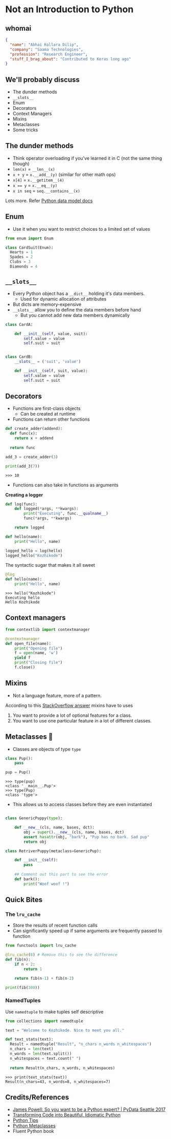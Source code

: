 # Not an Introduction to Python

## whomai

```json
{
  "name": "Abhai Kollara Dilip",
  "company": "Saama Technologies",
  "profession": "Research Engineer",
  "stuff_I_brag_about": "Contributed to Keras long ago"
}
```

## We'll probably discuss

- The dunder methods
- `__slots__`
- Enum
- Decorators
- Context Managers
- Mixins
- Metaclasses
- Some tricks

## The dunder methods
- Think operator overloading if you've learned it in C (not the same thing though)
- `len(x)` = `__len__(x)`
- `x + y` = `x.__add__(y)` (similar for other math ops)
- `x[4]` = `x.__getitem__(4)`
- `x == y` = `x.__eq__(y)`
- `x in seq` = `seq.__contains__(x)`

Lots more. Refer [Python data model docs](https://docs.python.org/3/reference/datamodel.html)

## Enum
- Use it when you want to restrict choices to a limited set of values

```python
from enum import Enum

class CardSuit(Enum):
  Hearts = 1
  Spades = 2
  Clubs = 3
  Diamonds = 4
```

## `__slots__`
- Every Python object has a `__dict__` holding it's data members.
  - Used for dynamic allocation of attributes
- But dicts are memory-expensive
- `__slots__` allow you to define the data members before hand
  - But you cannot add new data members dynamically

```python
class CardA:

    def __init__(self, value, suit):
        self.value = value
        self.suit = suit


class CardB:
    __slots__ = ('suit', 'value')

    def __init__(self, suit, value):
        self.value = value
        self.suit = suit
```

## Decorators
- Functions are first-class objects
  - Can be created at runtime
- Functions can return other functions

```python
def create_adder(addend):
  def func(x):
    return x + addend
  
  return func

add_3 = create_adder(3)

print(add_3(7))
```
```
>>> 10
```

- Functions can also take in functions as arguments

**Creating a logger**
```python
def log(func):
    def logged(*args, **kwargs):
        print("Executing", func.__qualname__)
        func(*args, **kwargs)

    return logged
```
```python
def hello(name):
    print("Hello", name)

logged_hello = log(hello)
logged_hello("Kozhikode")
```

The syntactic sugar that makes it all sweet
```python
@log
def hello(name):
    print("Hello", name)
```
```
>>> hello("Kozhikode")
Executing hello
Hello Kozhikode
```

## Context managers

```python
from contextlib import contextmanager

@contextmanager
def open_file(name):
    print("Opening file")
    f = open(name, 'w')
    yield f
    print("Closing file")
    f.close()
```

## Mixins
- Not a language feature, more of a pattern.

According to this [StackOverflow answer](https://stackoverflow.com/a/547714) mixins have to uses

1. You want to provide a lot of optional features for a class.
2. You want to use one particular feature in a lot of different classes.

## Metaclasses 🚨
- Classes are objects of type `type`

```python
class Pup():
    pass

pup = Pup()
```
```
>>> type(pup)
<class '__main__.Pup'>
>>> type(Pup)
<class 'type'>
```

- This allows us to access classes before they are even instantiated

```python

class GenericPuppy(type):

    def __new__(cls, name, bases, dct):
        obj = super().__new__(cls, name, bases, dct)
        assert hasattr(obj, "bark"), "Pup has no bark. Sad pup"
        return obj

class RetriverPuppy(metaclass=GenericPup):

    def __init__(self):
        pass
    
    ## Comment out this part to see the error
    def bark():
        print("Woof woof !")
```


## Quick Bites

### The `lru_cache`
- Store the results of recent function calls
- Can significantly speed up if same arguments are frequently passed to function

```python
from functools import lru_cache

@lru_cache(8) # Remove this to see the difference
def fib(n):
    if n < 2:
        return 1

    return fib(n-1) + fib(n-2)

print(fib(300))
```

### NamedTuples
Use `namedtuple` to make tuples self descriptive

```python
from collections import namedtuple

text = "Welcome to Kozhikode. Nice to meet you all."

def text_stats(text):
  Result = namedtuple("Result", "n_chars n_words n_whitespaces")
  n_chars = len(text)
  n_words = len(text.split())
  n_whitespaces = text.count(" ")
  
  return Result(n_chars, n_words, n_whitespaces)
```
```
>>> print(text_stats(text))
Result(n_chars=43, n_words=8, n_whitespaces=7)
```


## Credits/References
- [James Powell: So you want to be a Python expert? | PyData Seattle 2017](https://www.youtube.com/watch?v=sUmoMSU9_GQ)
- [Transforming Code into Beautiful, Idiomatic Python](https://www.youtube.com/watch?v=OSGv2VnC0go)
- [Python Tips](https://book.pythontips.com/)
- [Python Metaclasses](https://realpython.com/python-metaclasses/)
- Fluent Python book
